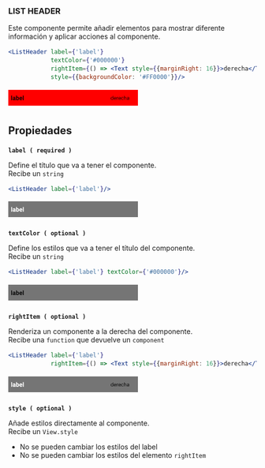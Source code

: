 ### LIST HEADER

Este componente permite añadir elementos para mostrar diferente información y aplicar acciones al componente.

```jsx
<ListHeader label={'label'}
			textColor={'#000000'}
			rightItem={() => <Text style={{marginRight: 16}}>derecha</Text>}
			style={{backgroundColor: '#FF0000'}}/>
```
![comp_listHeader_example](../assets/2_PROTOTYPE/comp_listHeader/comp_listItem_example.png)

**Propiedades**
-

**`label ( required )`**

Define el título que va a tener el componente.
<br>
Recibe un `string`
```jsx
<ListHeader label={'label'}/>
```
![comp_listHeader](../assets/2_PROTOTYPE/comp_listHeader/comp_listItem.png)

**`textColor ( optional )`**

Define los estilos que va a tener el título del componente.
<br>
Recibe un `string`
```jsx
<ListHeader label={'label'} textColor={'#000000'}/>
```
![comp_listHeader_textColor](../assets/2_PROTOTYPE/comp_listHeader/comp_listItem_textColor.png)

<div style="page-break-after: always;"></div>

**`rightItem ( optional )`**

Renderiza un componente a la derecha del componente.
<br>
Recibe una `function` que devuelve un `component`
```jsx
<ListHeader label={'label'}
			rightItem={() => <Text style={{marginRight: 16}}>derecha</Text>}/>
```
![comp_listHeader_rightItem](../assets/2_PROTOTYPE/comp_listHeader/comp_listItem_rightItem.png)

**`style ( optional )`**

Añade estilos directamente al componente.
<br>
Recibe un `View.style`
- No se pueden cambiar los estilos del label
- No se pueden cambiar los estilos del elemento `rightItem`

<div style="page-break-after: always;"></div>